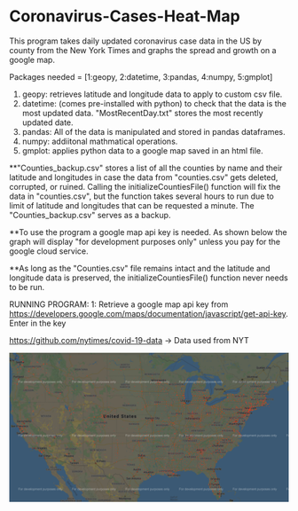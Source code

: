 # Coronavirus-Cases-Heat-Map
This program takes daily updated coronavirus case data in the US by county from the New York Times and graphs the spread and growth on a google map. 

Packages needed = [1:geopy, 2:datetime, 3:pandas, 4:numpy, 5:gmplot]
1. geopy: retrieves latitude and longitude data to apply to custom csv file.
2. datetime: (comes pre-installed with python) to check that the data is the most updated data. "MostRecentDay.txt" stores the            most recently updated date. 
3. pandas: All of the data is manipulated and stored in pandas dataframes.
4. numpy: addiitonal mathmatical operations.
5. gmplot: applies python data to a google map saved in an html file. 
 
**"Counties_backup.csv" stores a list of all the counties by name and their latitude and longitudes in case the data from "counties.csv" gets deleted, corrupted, or ruined. Calling the initializeCountiesFile() function will fix the data in "counties.csv", but the function takes several hours to run due to limit of latitude and longitudes that can be requested a minute. The "Counties_backup.csv" serves as a backup. 

**To use the program a google map api key is needed. As shown below the graph will display "for development purposes only" unless you pay for the google cloud service. 

**As long as the "Counties.csv" file remains intact and the latitude and longitude data is preserved, the initializeCountiesFile() function never needs to be run. 

RUNNING PROGRAM: 
1: Retrieve a google map api key from https://developers.google.com/maps/documentation/javascript/get-api-key. Enter in the key 

https://github.com/nytimes/covid-19-data -> Data used from NYT 




![Image Failed to Load](example.png)
